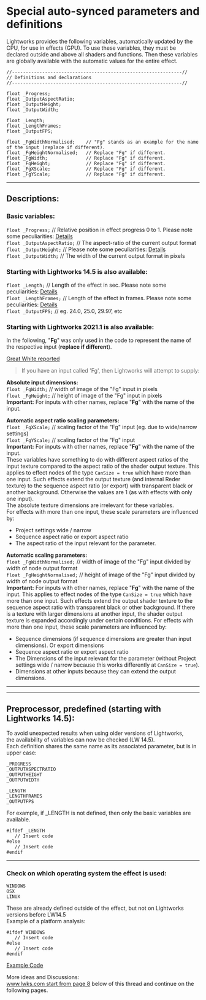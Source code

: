 # Special auto-synced parameters and definitions
Lightworks provides the following variables, automatically updated by the CPU, for use in effects (GPU).
To use these variables, they must be declared outside and above all shaders and functions. Then these variables are globally available with the automatic values for the entire effect.
``` Code
//--------------------------------------------------------------//
// Definitions and declarations
//--------------------------------------------------------------//

float _Progress;  
float _OutputAspectRatio;  
float _OutputHeight;  
float _OutputWidth;  

float _Length;
float _LengthFrames;
float _OutputFPS;

float _FgWidthNormalised;    // "Fg" stands as an example for the name of the input (replace if different). 
float _FgHeightNormalised;   // Replace "Fg" if different.
float _FgWidth;              // Replace "Fg" if different.
float _FgHeight;             // Replace "Fg" if different.
float _FgXScale;             // Replace "Fg" if different.
float _FgYScale;             // Replace "Fg" if different.
```
  
---
  
## Descriptions:
  
### Basic variables:

`float _Progress;`          // Relative position in effect progress 0 to 1. Please note some peculiarities: [Details](_Progress.md)  
`float _OutputAspectRatio;` // The aspect-ratio of the current output format  
`float _OutputHeight;`      // Please note some peculiarities: [Details](_OutputHeight.md)  
`float _OutputWidth;`       // The width of the current output format in pixels  
 

### Starting with Lightworks 14.5 is also available: 

`float _Length;`        // Length of the effect in sec. Please note some peculiarities: [Details](_Length.md)  
`float _LengthFrames;`  // Length of the effect in frames. Please note some peculiarities: [Details](_Length.md)  
`float _OutputFPS;`     //  eg. 24.0, 25.0, 29.97, etc  
  
  
### Starting with Lightworks 2021.1 is also available: 

In the following, "**Fg**" was only used in the code to represent the name of the respective input (**replace if different**).

[Great White reported](https://www.lwks.com/index.php?option=com_kunena&func=view&catid=12&id=228948&Itemid=81#229128)

> If you have an input called 'Fg', then Lightworks will attempt to supply:

**Absolute input dimensions:**  
`float _FgWidth;`             // width of image of the "Fg" input in pixels  
`float _FgHeight;`            // height of image of the "Fg" input in pixels  
**Important:** For inputs with other names, replace "**Fg**" with the name of the input.

**Automatic aspect ratio scaling parameters:**  
`float _FgXScale;`            // scaling factor of the "Fg" input (eg. due to wide/narrow settings)  
`float _FgYScale;`            // scaling factor of the "Fg" input  
**Important:** For inputs with other names, replace "**Fg**" with the name of the input.  
These variables have something to do with different aspect ratios of the input texture compared to the aspect ratio of the shader output texture. This applies to effect nodes of the type `CanSize = true` which have more than one input. Such effects extend the output texture (and internal Reder texture) to the sequence aspect ratio (or export) with transparent black or another background. Otherwise the values are 1 (as with effects with only one input).  
The absolute texture dimensions are irrelevant for these variables.  
For effects with more than one input, these scale parameters are influenced by:
- Project settings wide / narrow
- Sequence aspect ratio or export aspect ratio
- The aspect ratio of the input relevant for the parameter.  

**Automatic scaling parameters:**  
`float _FgWidthNormalised;`   // width of image of the "Fg" input divided by width of node output format  
`float _FgHeightNormalised;`  // height of image of the "Fg" input divided by width of node output format  
**Important:** For inputs with other names, replace "**Fg**" with the name of the input.
This applies to effect nodes of the type `CanSize = true` which have more than one input. Such effects extend the output shader texture to the sequence aspect ratio with transparent black or other background. If there is a texture with larger dimensions at another input, the shader output texture is expanded accordingly under certain conditions.
For effects with more than one input, these scale parameters are influenced by:
- Sequence dimensions (if sequence dimensions are greater than input dimensions). Or export dimensions
- Sequence aspect ratio  or export aspect ratio
- The Dimensions of the input relevant for the parameter (without Project settings wide / narrow because this works differently at `CanSize = true`). 
- Dimensions at other inputs because they can extend the output dimensions.

---
---

## Preprocessor, predefined (starting with Lightworks 14.5):

To avoid unexpected results when using older versions of Lightworks,  
the availability of variables can now be checked (LW 14.5).  
Each definition shares the same name as its associated parameter, but is in upper case:  
``` Code
_PROGRESS
_OUTPUTASPECTRATIO
_OUTPUTHEIGHT
_OUTPUTWIDTH

_LENGTH
_LENGTHFRAMES
_OUTPUTFPS

```
For example, if _LENGTH is not defined, then only the basic variables are available.
``` Code
#ifdef _LENGTH
   // Insert code
#else
   // Insert code
#endif
```

---

### Check on which operating system the effect is used:
``` Code
WINDOWS
OSX
LINUX
```
These are already defined outside of the effect, but not on Lightworks versions before LW14.5  
Example of a platform analysis:
``` Code
#ifdef WINDOWS
   // Insert code
#else
   // Insert code
#endif
```

[Example Code](../../../Auto-synced_parameters/README.md)

More ideas and Discussions:  
[www.lwks.com start from page 8](https://www.lwks.com/index.php?option=com_kunena&func=view&catid=7&id=143678&limit=15&limitstart=105&Itemid=81#ftop) below of this thread and continue on the following pages.
